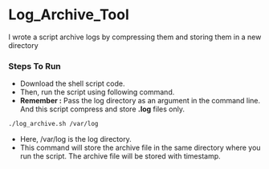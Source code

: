 # Log_Archive_Tool
 I wrote a script archive logs by compressing them and storing them in a new directory

### Steps To Run
- Download the shell script code.
- Then, run the script using following command.
- **Remember :** Pass the log directory as an argument in the command line. And this script compress and store **.log** files only.
```bash
./log_archive.sh /var/log
```
- Here, /var/log is the log directory. 
- This command will store the archive file in the same directory where you run the script. The archive file will be stored with timestamp.
